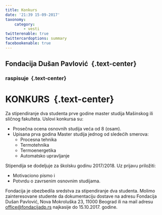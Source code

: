 ```yaml
---
title: Konkurs
date: '21:39 15-09-2017'
taxonomy:
    category:
        - vesti
twitterenable: true
twittercardoptions: summary
facebookenable: true
---
```


## Fondacija Dušan Pavlović&nbsp; {.text-center}
### raspisuje&nbsp;  {.text-center}
# KONKURS&nbsp;  {.text-center}

Za stipendiranje dva studenta prve godine master studija Mašinskog ili sličnog fakulteta.
Uslovi konkursa su:

* Prosečna ocena osnovnih studija veća od 8 (osam).
* Upisana prva godina Master studija jednog od sledećih smerova:
  * Procesna tehnika 
  * Termotehnika
  * Termoenergetika 
  * Automatsko upravljanje

Stipendija se dodeljuje za školsku godinu 2017/2018.
Uz prijavu priložiti:
* Motivaciono pismo i 
* Potvrdu o zavrsenim osnovnim studijama.

Fondacija je obezbedila sredstva za stipendiranje dva studenta.
Molimo zainteresovane studente da dokumentaciju dostave na adresu Fondacija Dušan Pavlović, Nova Mokroluška 23, 11000 Beograd ili na mail adresu office@fondacijadp.rs najkasije do 15.10.2017. godine.
